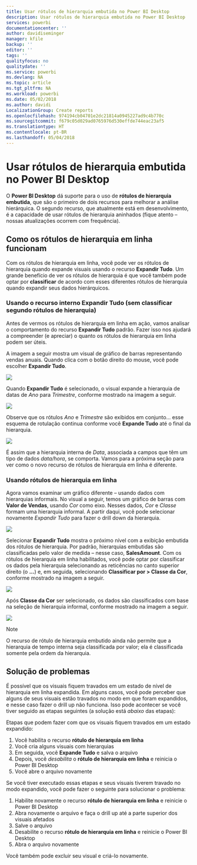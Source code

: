 ```yaml
---
title: Usar rótulos de hierarquia embutida no Power BI Desktop
description: Usar rótulos de hierarquia embutida no Power BI Desktop
services: powerbi
documentationcenter: ''
author: davidiseminger
manager: kfile
backup: ''
editor: ''
tags: ''
qualityfocus: no
qualitydate: ''
ms.service: powerbi
ms.devlang: NA
ms.topic: article
ms.tgt_pltfrm: NA
ms.workload: powerbi
ms.date: 05/02/2018
ms.author: davidi
LocalizationGroup: Create reports
ms.openlocfilehash: 974194cb04701e2dc21814a0945227ad9c4b770c
ms.sourcegitcommit: f679c05d029ad0765976d530effde744eac23af5
ms.translationtype: HT
ms.contentlocale: pt-BR
ms.lasthandoff: 05/04/2018
---
```

# <a name="use-inline-hierarchy-labels-in-power-bi-desktop"></a>Usar rótulos de hierarquia embutida no Power BI Desktop
O **Power BI Desktop** dá suporte para o uso de **rótulos de hierarquia embutida**, que são o primeiro de dois recursos para melhorar a análise hierárquica. O segundo recurso, que atualmente está em desenvolvimento, é a capacidade de usar rótulos de hierarquia aninhados (fique atento – nossas atualizações ocorrem com frequência).   

## <a name="how-inline-hierarchy-labels-work"></a>Como os rótulos de hierarquia em linha funcionam
Com os rótulos de hierarquia em linha, você pode ver os rótulos de hierarquia quando expande visuais usando o recurso **Expandir Tudo**. Um grande benefício de ver os rótulos de hierarquia é que você também pode optar por **classificar** de acordo com esses diferentes rótulos de hierarquia quando expandir seus dados hierárquicos.

### <a name="using-the-built-in-expand-all-feature-without-sorting-by-hierarchy-labels"></a>Usando o recurso interno Expandir Tudo (sem classificar segundo rótulos de hierarquia)
Antes de vermos os rótulos de hierarquia em linha em ação, vamos analisar o comportamento do recurso **Expandir Tudo** padrão. Fazer isso nos ajudará a compreender (e apreciar) o quanto os rótulos de hierarquia em linha podem ser úteis.

A imagem a seguir mostra um visual de gráfico de barras representando vendas anuais. Quando clica com o botão direito do mouse, você pode escolher **Expandir Tudo**.

![](media/desktop-inline-hierarchy-labels/inlinehierarchy_4.png)

Quando **Expandir Tudo** é selecionado, o visual expande a hierarquia de datas de *Ano* para *Trimestre*, conforme mostrado na imagem a seguir.

![](media/desktop-inline-hierarchy-labels/inlinehierarchy_5.png)

Observe que os rótulos *Ano* e *Trimestre* são exibidos em conjunto... esse esquema de rotulação continua conforme você **Expande Tudo** até o final da hierarquia.

![](media/desktop-inline-hierarchy-labels/inlinehierarchy_6.png)

É assim que a hierarquia interna de *Data*, associada a campos que têm um tipo de dados *data/hora*, se comporta. Vamos para a próxima seção para ver como o novo recurso de rótulos de hierarquia em linha é diferente.

### <a name="using-inline-hierarchy-labels"></a>Usando rótulos de hierarquia em linha
Agora vamos examinar um gráfico diferente – usando dados com hierarquias informais. No visual a seguir, temos um gráfico de barras com **Valor de Vendas**, usando *Cor* como eixo. Nesses dados, *Cor* e *Classe* formam uma hierarquia informal. A partir daqui, você pode selecionar novamente *Expandir Tudo* para fazer o drill down da hierarquia.

![](media/desktop-inline-hierarchy-labels/inlinehierarchy_7.png)

Selecionar **Expandir Tudo** mostra o próximo nível com a exibição embutida dos rótulos de hierarquia. Por padrão, hierarquias embutidas são classificadas pelo valor de medida – nesse caso, **SalesAmount**. Com os rótulos de hierarquia em linha habilitados, você pode optar por classificar os dados pela hierarquia selecionando as reticências no canto superior direito (o **...**) e, em seguida, selecionando **Classificar por > Classe da Cor**, conforme mostrado na imagem a seguir.

![](media/desktop-inline-hierarchy-labels/inlinehierarchy_8.png)

Após **Classe da Cor** ser selecionado, os dados são classificados com base na seleção de hierarquia informal, conforme mostrado na imagem a seguir.

![](media/desktop-inline-hierarchy-labels/inlinehierarchy_9.png)

> [!NOTE]
> O recurso de rótulo de hierarquia embutido ainda não permite que a hierarquia de tempo interna seja classificada por valor; ela é classificada somente pela ordem da hierarquia.
> 
> 

## <a name="troubleshooting"></a>Solução de problemas
É possível que os visuais fiquem travados em um estado de nível de hierarquia em linha expandida. Em alguns casos, você pode perceber que alguns de seus visuais estão travados no modo em que foram expandidos, e nesse caso fazer o drill up não funciona. Isso pode acontecer se você tiver seguido as etapas seguintes (a solução está *abaixo* das etapas):

Etapas que podem fazer com que os visuais fiquem travados em um estado expandido:

1. Você habilita o recurso **rótulo de hierarquia em linha**
2. Você cria alguns visuais com hierarquias
3. Em seguida, você **Expande Tudo** e salva o arquivo
4. Depois, você *desabilita* o **rótulo de hierarquia em linha** e reinicia o Power BI Desktop
5. Você abre o arquivo novamente

Se você tiver executado essas etapas e seus visuais tiverem travado no modo expandido, você pode fazer o seguinte para solucionar o problema:

1. Habilite novamente o recurso **rótulo de hierarquia em linha** e reinicie o Power BI Desktop
2. Abra novamente o arquivo e faça o drill up até a parte superior dos visuais afetados
3. Salve o arquivo
4. Desabilite o recurso **rótulo de hierarquia em linha** e reinicie o Power BI Desktop
5. Abra o arquivo novamente

Você também pode excluir seu visual e criá-lo novamente.

